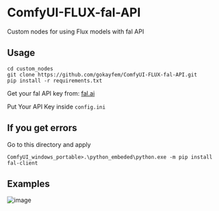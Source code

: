# ComfyUI-FLUX-fal-API
Custom nodes for using Flux models with fal API

## Usage
```
cd custom_nodes
git clone https://github.com/gokayfem/ComfyUI-FLUX-fal-API.git
pip install -r requirements.txt
```
Get your fal API key from: [fal.ai](https://fal.ai/dashboard/keys)

Put Your API Key inside ```config.ini```

## If you get errors

Go to this directory and apply 

``` 
ComfyUI_windows_portable>.\python_embeded\python.exe -m pip install fal-client
``` 

## Examples

![image](https://github.com/user-attachments/assets/e9d2ab68-e735-4731-875c-c64c9df1a0fe)
